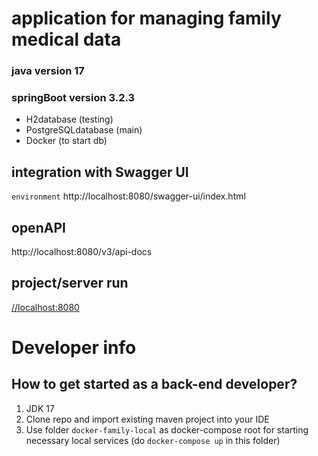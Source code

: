 
# application for managing family medical data
### java version 17
### springBoot version 3.2.3
- H2database (testing)
- PostgreSQLdatabase (main)
- Docker (to start db)

## integration with Swagger UI
`environment`
http://localhost:8080/swagger-ui/index.html

## openAPI
http://localhost:8080/v3/api-docs

## project/server run
[//localhost:8080](http://localhost:8080/patient)

# Developer info
## How to get started as a back-end developer?
1. JDK 17
2. Clone repo and import existing maven project into your IDE
3. Use folder `docker-family-local` as docker-compose root for starting necessary local services (do `docker-compose up` in this folder)

